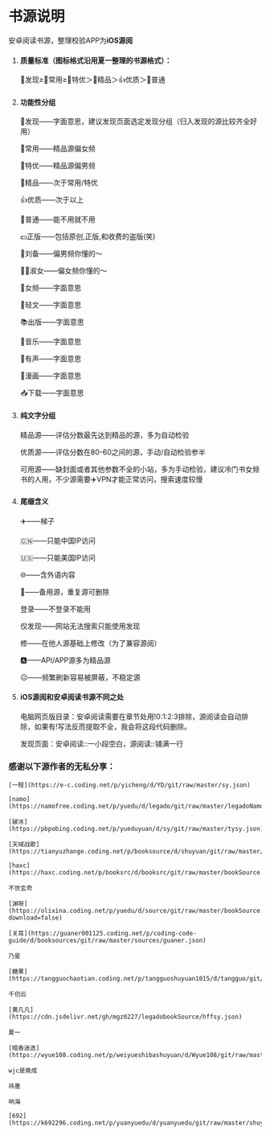 # 书源说明

安卓阅读书源，整理校验APP为**iOS源阅**

1.	#### 质量标准（图标格式沿用夏一整理的书源格式）：
	
	📡发现≥🌸常用≥🍺特优＞🎉精品＞👍优质＞🔰普通
	
2.	#### 功能性分组
  
	📡发现——字面意思，建议发现页面选定发现分组（归入发现的源比较齐全好用）

	🌸常用——精品源偏女频

	🍺特优——精品源偏男频

	🎉精品——次于常用/特优

	👍优质——次于以上

	🔰普通——能不用就不用

	💵正版——包括原创,正版,和收费的盗版(笑)

	🚬刘备——偏男频你懂的～

	🤶🏻淑女——偏女频你懂的～

	🍒女频——字面意思

	🎈轻文——字面意思

	📚出版——字面意思

	🎼音乐——字面意思

	🐳有声——字面意思

	🎨漫画——字面意思

	📥下载——字面意思

3. #### 纯文字分组
	精品源——评估分数最先达到精品的源，多为自动检验

	优质源——评估分数在80-60之间的源，手动/自动检验参半

	可用源——缺封面或者其他参数不全的小站，多为手动检验，建议冷门书女频书的人用，不少源需要✈️VPN才能正常访问，搜索速度较慢

4. #### 尾缀含义
    
	✈️——梯子

	🇨🇳——只能中国IP访问

	🇺🇸——只能美国IP访问

	🌐——含外语内容

	🌿——备用源，重复源可删除

	登录——不登录不能用

	仅发现——网站无法搜索只能使用发现

	修——在他人源基础上修改（为了兼容源阅）

	🅰——API/APP源多为精品源

	☹︎——频繁刷新容易被屏蔽，不稳定源

5. #### iOS源阅和安卓阅读书源不同之处
    
	电脑网页版目录：安卓阅读需要在章节处用!0:1:2:3排除，源阅读会自动排除，如果有!写法反而提取不全，我会将这段代码删除。

	发现页面：安卓阅读::一小段空白，源阅读::铺满一行

### 感谢以下源作者的无私分享：
	
	[一程](https://e-c.coding.net/p/yicheng/d/YD/git/raw/master/sy.json)
	
	[namo](https://namofree.coding.net/p/yuedu/d/legado/git/raw/master/legadoNamo.json)
	
	[破冰](https://pbpobing.coding.net/p/yueduyuan/d/sy/git/raw/master/tysy.json)
	
	[天域战歌](https://tianyuzhange.coding.net/p/booksource/d/shuyuan/git/raw/master/huahuo.json)
	
	[haxc](https://haxc.coding.net/p/booksrc/d/booksrc/git/raw/master/bookSource.json)
	
	不世玄奇
	
	[渊呀](https://olixina.coding.net/p/yuedu/d/source/git/raw/master/bookSource.json?download=false)
	
	[关耳](https://guaner001125.coding.net/p/coding-code-guide/d/booksources/git/raw/master/sources/guaner.json)
	
	乃星
	
	[糖果](https://tangguochaotian.coding.net/p/tangguoshuyuan1015/d/tangguo/git/raw/master/exportBookSource.json)
	
	千仞云
	
	[黄凡凡](https://cdn.jsdelivr.net/gh/mgz0227/legadobookSource/hffsy.json)
	
	夏一
	
	[暗香迷迭](https://wyue108.coding.net/p/weiyueshibashuyuan/d/Wyue108/git/raw/master/bookSource.json)
	
	wjc是竟成
	
	祎墨
	
	响海
	
	[692](https://k692296.coding.net/p/yuanyuedu/d/yuanyuedu/git/raw/master/shuyuan2.json)
